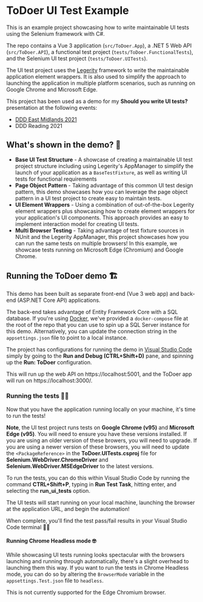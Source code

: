 # ToDoer UI Test Example

This is an example project showcasing how to write maintainable UI tests using the Selenium framework with C#.

The repo contains a Vue 3 application (`src/ToDoer.App`), a .NET 5 Web API (`src/ToDoer.API`), a functional test project (`tests/ToDoer.FunctionalTests`), and the Selenium UI test project (`tests/ToDoer.UITests`).

The UI test project uses the [Legerity](https://github.com/MADE-Apps/legerity) framework to write the maintainable application element wrappers. It is also used to simplify the approach to launching the application in multiple platform scenarios, such as running on Google Chrome and Microsoft Edge.

This project has been used as a demo for my **Should you write UI tests?** presentation at the following events:

- [DDD East Midlands 2021](https://www.dddeastmidlands.com/2021/speakers/james-croft/)
- DDD Reading 2021

## What's shown in the demo? 💭

- **Base UI Test Structure** - A showcase of creating a maintainable UI test project structure including using Legerity's AppManager to simplify the launch of your application as a `BaseTestFixture`, as well as writing UI tests for functional requirements
- **Page Object Pattern** - Taking advantage of this common UI test design pattern, this demo showcases how you can leverage the page object pattern in a UI test project to create easy to maintain tests.
- **UI Element Wrappers** - Using a combination of out-of-the-box Legerity element wrappers plus showcasing how to create element wrappers for your application's UI components. This approach provides an easy to implement interaction model for creating UI tests.
- **Multi Browser Testing** - Taking advantage of test fixture sources in NUnit and the Legerity AppManager, this project showcases how you can run the same tests on multiple browsers! In this example, we showcase tests running on Microsoft Edge (Chromium) and Google Chrome.

## Running the ToDoer demo 🏗

This demo has been built as separate front-end (Vue 3 web app) and back-end (ASP.NET Core API) applications.

The back-end takes advantage of Entity Framework Core with a SQL database. If you're using [Docker](https://www.docker.com/), we've provided a `docker-compose` file at the root of the repo that you can use to spin up a SQL Server instance for this demo. Alternatively, you can update the connection string in the `appsettings.json` file to point to a local instance.

The project has configurations for running the demo in [Visual Studio Code](https://code.visualstudio.com/) simply by going to the **Run and Debug (CTRL+Shift+D)** pane, and spinning up the **Run: ToDoer** configuration. 

This will run up the web API on https://localhost:5001, and the ToDoer app will run on https://localhost:3000/.

### Running the tests 👏🏻

Now that you have the application running locally on your machine, it's time to run the tests!

**Note**, the UI test project runs tests on **Google Chrome (v95)** and **Microsoft Edge (v95)**. You will need to ensure you have these versions installed. If you are using an older version of these browers, you will need to upgrade. If you are using a newer version of these browsers, you will need to update the `<PackageReference>` in the **ToDoer.UITests.csproj** file for **Selenium.WebDriver.ChromeDriver** and **Selenium.WebDriver.MSEdgeDriver** to the latest versions.

To run the tests, you can do this within Visual Studio Code by running the command **CTRL+Shift+P**, typing in **Run Test Task**, hitting enter, and selecting the **run_ui_tests** option. 

The UI tests will start running on your local machine, launching the browser at the application URL, and begin the automation!

When complete, you'll find the test pass/fail results in your Visual Studio Code terminal 🙌🏻

#### Running Chrome Headless mode 🤓

While showcasing UI tests running looks spectacular with the browsers launching and running through automatically, there's a slight overhead to launching them this way. If you want to run the tests in Chrome Headless mode, you can do so by altering the `BrowserMode` variable in the `appsettings.Test.json` file to `headless`.

This is not currently supported for the Edge Chromium browser.
